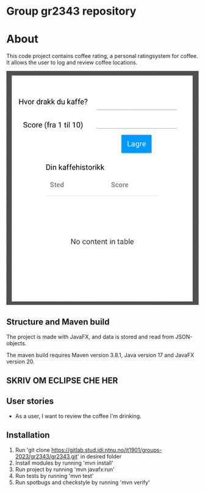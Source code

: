 # Group gr2343 repository
# About
This code project contains coffee rating, a personal ratingsystem for coffee. It allows the user to log and review coffee locations.

![Planned](../docs/images/plan.png)

## Structure and Maven build
The project is made with JavaFX, and data is stored and read from JSON-objects.

The maven build requires Maven version 3.8.1, Java version 17 and JavaFX version 20.

## SKRIV OM ECLIPSE CHE HER

## User stories
- As a user, I want to review the coffee I'm drinking.
## Installation
1. Run
'git clone https://gitlab.stud.idi.ntnu.no/it1901/groups-2023/gr2343/gr2343.git' in desired folder
2. Install modules by running 'mvn install'
3. Run project by running 'mvn javafx:run'
4. Run tests by running 'mvn test'
5. Run spotbugs and checkstyle by running 'mvn verify'